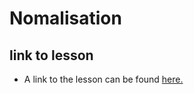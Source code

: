 # Nomalisation

## link to lesson

- A link to the lesson can be found [here.](https://ait.instructure.com/courses/3520/pages/intro-to-databases?module_item_id=272777)


